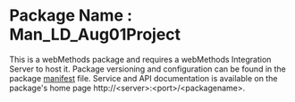 # Package Name : Man_LD_Aug01Project
This is a webMethods package and requires a webMethods Integration Server to host it. Package versioning and configuration can be found in the package [manifest](./Man_LD_Aug01Project/manifest.v3) file. Service and API documentation is available on the package's home page http://&lt;server&gt;:&lt;port&gt;/&lt;packagename>.